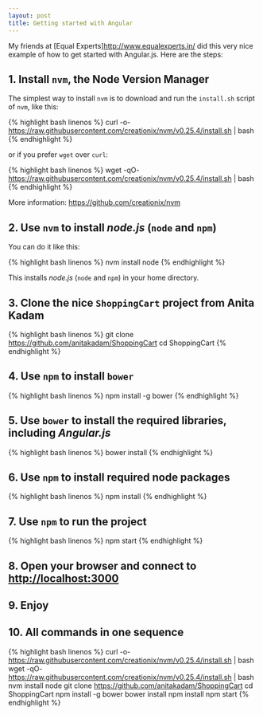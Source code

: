 ```yaml
---
layout: post
title: Getting started with Angular
---
```


My friends at [Equal Experts]<http://www.equalexperts.in/> did this very nice example of how to get started with Angular.js.
Here are the steps:

## 1. Install `nvm`, the Node Version Manager

The simplest way to install `nvm` is to download and run the `install.sh` script of `nvm`, like this:

{% highlight bash linenos %}
    curl -o- https://raw.githubusercontent.com/creationix/nvm/v0.25.4/install.sh | bash
{% endhighlight %}

or if you prefer `wget` over `curl`:

{% highlight bash linenos %}
    wget -qO- https://raw.githubusercontent.com/creationix/nvm/v0.25.4/install.sh | bash
{% endhighlight %}

More information: <https://github.com/creationix/nvm>

## 2. Use `nvm` to install *node.js* (`node` and `npm`)

You can do it like this:

{% highlight bash linenos %}
    nvm install node
{% endhighlight %}

This installs *node.js* (`node` and `npm`) in your home directory.

## 3. Clone the nice `ShoppingCart` project from Anita Kadam

{% highlight bash linenos %}
    git clone https://github.com/anitakadam/ShoppingCart
    cd ShoppingCart
{% endhighlight %}

## 4. Use `npm` to install `bower`

{% highlight bash linenos %}
    npm install -g bower
{% endhighlight %}

## 5. Use `bower` to install the required libraries, including *Angular.js*

{% highlight bash linenos %}
    bower install
{% endhighlight %}

## 6. Use `npm` to install required node packages

{% highlight bash linenos %}
    npm install
{% endhighlight %}

## 7. Use `npm` to run the project

{% highlight bash linenos %}
    npm start
{% endhighlight %}

## 8. Open your browser and connect to <http://localhost:3000>

## 9. Enjoy

## 10. All commands in one sequence

{% highlight bash linenos %}
    curl -o- https://raw.githubusercontent.com/creationix/nvm/v0.25.4/install.sh | bash
    wget -qO- https://raw.githubusercontent.com/creationix/nvm/v0.25.4/install.sh | bash
    nvm install node
    git clone https://github.com/anitakadam/ShoppingCart
    cd ShoppingCart
    npm install -g bower
    bower install
    npm install
    npm start
{% endhighlight %}
